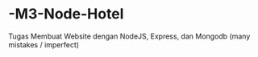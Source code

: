 # -M3-Node-Hotel
Tugas Membuat Website dengan NodeJS, Express, dan Mongodb (many mistakes / imperfect)
